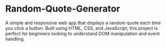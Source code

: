 # Random-Quote-Generator
A simple and responsive web app that displays a random quote each time you click a button. Built using HTML, CSS, and JavaScript, this project is perfect for beginners looking to understand DOM manipulation and event handling.  
